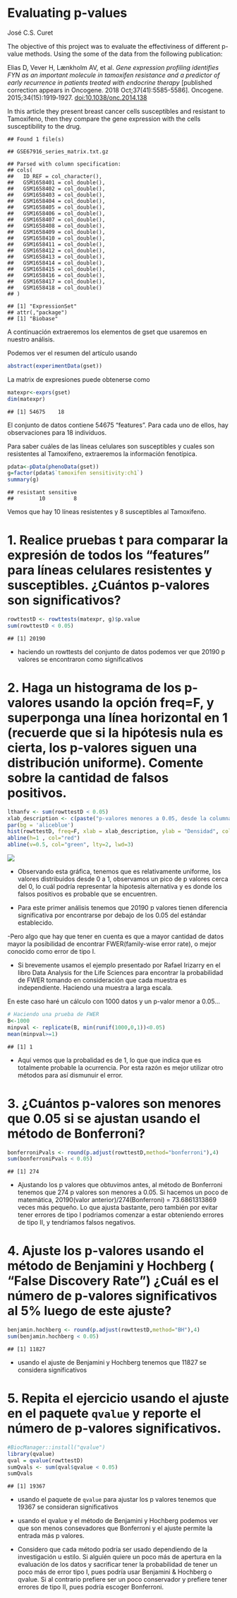 Evaluating p-values
================
José C.S. Curet

The objective of this project was to evaluate the effectiviness of
different p-value methods. Using the some of the data from the following
publication:

Elias D, Vever H, Lænkholm AV, et al. *Gene expression profiling
identifies FYN as an important molecule in tamoxifen resistance and a
predictor of early recurrence in patients treated with endocrine
therapy* \[published correction appears in Oncogene. 2018
Oct;37(41):5585-5586\]. Oncogene. 2015;34(15):1919‐1927.
<doi:10.1038/onc.2014.138>

In this article they present breast cancer cells susceptibles and
resistant to Tamoxifeno, then they compare the gene expression with the
cells susceptibility to the drug.

    ## Found 1 file(s)

    ## GSE67916_series_matrix.txt.gz

    ## Parsed with column specification:
    ## cols(
    ##   ID_REF = col_character(),
    ##   GSM1658401 = col_double(),
    ##   GSM1658402 = col_double(),
    ##   GSM1658403 = col_double(),
    ##   GSM1658404 = col_double(),
    ##   GSM1658405 = col_double(),
    ##   GSM1658406 = col_double(),
    ##   GSM1658407 = col_double(),
    ##   GSM1658408 = col_double(),
    ##   GSM1658409 = col_double(),
    ##   GSM1658410 = col_double(),
    ##   GSM1658411 = col_double(),
    ##   GSM1658412 = col_double(),
    ##   GSM1658413 = col_double(),
    ##   GSM1658414 = col_double(),
    ##   GSM1658415 = col_double(),
    ##   GSM1658416 = col_double(),
    ##   GSM1658417 = col_double(),
    ##   GSM1658418 = col_double()
    ## )

    ## [1] "ExpressionSet"
    ## attr(,"package")
    ## [1] "Biobase"

A continuación extraeremos los elementos de gset que usaremos en nuestro
análisis.

Podemos ver el resumen del artículo usando

``` r
abstract(experimentData(gset))
```

La matrix de expresiones puede obtenerse como

``` r
matexpr<-exprs(gset)
dim(matexpr)
```

    ## [1] 54675    18

El conjunto de datos contiene 54675 “features”. Para cada uno de ellos,
hay observaciones para 18 individuos.

Para saber cuáles de las líneas celulares son susceptibles y cuales son
resistentes al Tamoxifeno, extraeremos la información fenotípica.

``` r
pdata<-pData(phenoData(gset))
g=factor(pdata$`tamoxifen sensitivity:ch1`)
summary(g)
```

    ## resistant sensitive 
    ##        10         8

Vemos que hay 10 líneas resistentes y 8 susceptibles al Tamoxifeno.

# 1\. Realice pruebas t para comparar la expresión de todos los “features” para líneas celulares resistentes y susceptibles. ¿Cuántos p-valores son significativos?

``` r
rowttestD <- rowttests(matexpr, g)$p.value
sum(rowttestD < 0.05)
```

    ## [1] 20190

  - haciendo un rowttests del conjunto de datos podemos ver que 20190 p
    valores se encontraron como significativos

# 2\. Haga un histograma de los p-valores usando la opción freq=F, y superponga una línea horizontal en 1 (recuerde que si la hipótesis nula es cierta, los p-valores siguen una distribución uniforme). Comente sobre la cantidad de falsos positivos.

``` r
lthanfv <- sum(rowttestD < 0.05)
xlab_description <- c(paste("p-valores menores a 0.05, desde la columna vertical a la iszquierda\n  con un total de = " , lthanfv , sep=""))
par(bg = 'aliceblue')
hist(rowttestD, freq=F, xlab = xlab_description, ylab = "Densidad", col = "lightblue", border = "cadetblue", main = "Histograma de Pruebas T")
abline(h=1 , col="red")
abline(v=0.5, col="green", lty=2, lwd=3)
```

![](web_plvals_eval_files/figure-gfm/unnamed-chunk-7-1.png)<!-- -->

  - Observando esta gráfica, tenemos que es relativamente uniforme, los
    valores distribuidos desde 0 a 1, observamos un pico de p valores
    cerca del 0, lo cuál podría representar la hipotesis alternativa y
    es donde los falsos positivos es probable que se encuentren.

  - Para este primer análisis tenemos que 20190 p valores tienen
    diferencia significativa por encontrarse por debajo de los 0.05 del
    estándar establecido.

\-Pero algo que hay que tener en cuenta es que a mayor cantidad de datos
mayor la posibilidad de encontrar FWER(family-wise error rate), o mejor
conocido como error de tipo I.

  - Si brevemente usamos el ejemplo presentado por Rafael Irizarry en el
    libro Data Analysis for the Life Sciences para encontrar la
    probabilidad de FWER tomando en consideración que cada muestra es
    independiente. Haciendo una muestra a larga escala.

En este caso haré un cálculo con 1000 datos y un p-valor menor a 0.05…

``` r
# Haciendo una prueba de FWER
B<-1000
minpval <- replicate(B, min(runif(1000,0,1))<0.05)
mean(minpval>=1)
```

    ## [1] 1

  - Aquí vemos que la probalidad es de 1, lo que que indica que es
    totalmente probable la ocurrencia. Por esta razón es mejor utilizar
    otro métodos para así dismunuir el error.

# 3\. ¿Cuántos p-valores son menores que 0.05 si se ajustan usando el método de Bonferroni?

``` r
bonferroniPvals <- round(p.adjust(rowttestD,method="bonferroni"),4)
sum(bonferroniPvals < 0.05)
```

    ## [1] 274

  - Ajustando los p valores que obtuvimos antes, al método de Bonferroni
    tenemos que 274 p valores son menores a 0.05. Si hacemos un poco de
    matemática, 20190(valor anterior)/274(Bonferroni) = 73.6861313869
    veces más pequeño. Lo que ajusta bastante, pero también por evitar
    tener errores de tipo I podriamos comenzar a estar obteniendo
    errores de tipo II, y tendríamos falsos negativos.

# 4\. Ajuste los p-valores usando el método de Benjamini y Hochberg ( “False Discovery Rate”) ¿Cuál es el número de p-valores significativos al 5% luego de este ajuste?

``` r
benjamin.hochberg <- round(p.adjust(rowttestD,method="BH"),4)
sum(benjamin.hochberg < 0.05)
```

    ## [1] 11827

  - usando el ajuste de Benjamini y Hochberg tenemos que 11827 se
    considera significativos

# 5\. Repita el ejercicio usando el ajuste en el paquete `qvalue` y reporte el número de p-valores significativos.

``` r
#BiocManager::install("qvalue")
library(qvalue)
qval = qvalue(rowttestD)
sumQvals <- sum(qval$qvalue < 0.05)
sumQvals
```

    ## [1] 19367

  - usando el paquete de `qvalue` para ajustar los p valores tenemos que
    19367 se consideran significativos

  - usando el qvalue y el método de Benjamini y Hochberg podemos ver que
    son menos consevadores que Bonferroni y el ajuste permite la entrada
    más p valores.

  - Considero que cada método podría ser usado dependiendo de la
    investigación u estilo. Si alguién quiere un poco más de apertura en
    la evaluación de los datos y sacrificar tener la probabilidad de
    tener un poco más de error tipo I, pues podría usar Benjamini &
    Hochberg o qvalue. Si al contrario prefiere ser un poco conservador
    y prefiere tener errores de tipo II, pues podría escoger Bonferroni.
